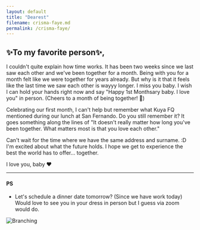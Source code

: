 ```yaml
---
layout: default
title: "Dearest"
filename: crisma-faye.md
permalink: /crisma-faye/
---
```

## ✨To my favorite person✨,

I couldn't quite explain how time works. It has been two weeks since we last saw each other and we've been together for a month. Being with you for a month felt like we were together for years already. But why is it that it feels like the last time we saw each other is wayyy longer. I miss you baby. I wish I can hold your hands right now and say "Happy 1st Monthsary baby. I love you" in person. (Cheers to a month of being together! 🥂)

Celebrating our first month, I can't help but remember what Kuya FQ mentioned during our lunch at San Fernando. Do you still remember it? It goes something along the lines of "It doesn't really matter how long you've been together. What matters most is that you love each other."


Can't wait for the time where we have the same address and surname. :D
I'm excited about what the future holds. I hope we get to experience the best the world has to offer... together.

I love you, baby ❤️


* * *
#### PS

 - Let's schedule a dinner date tomorrow? (Since we have work today) Would love to see you in your dress in person but I guess via zoom would do.


![Branching](https://guides.github.com/activities/hello-world/branching.png)

